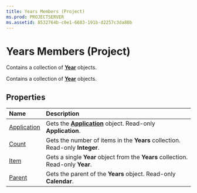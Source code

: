 ```yaml
---
title: Years Members (Project)
ms.prod: PROJECTSERVER
ms.assetid: 8532764b-c0e1-6683-191b-d2257c3da80b
---
```



# Years Members (Project)
Contains a collection of  **[Year](year-object-project.md)** objects.

Contains a collection of  **[Year](year-object-project.md)** objects.


## Properties



|**Name**|**Description**|
|:-----|:-----|
|[Application](years-application-property-project.md)|Gets the  **[Application](application-object-project.md)** object. Read-only **Application**.|
|[Count](years-count-property-project.md)|Gets the number of items in the  **Years** collection. Read-only **Integer**.|
|[Item](years-item-property-project.md)|Gets a single  **Year** object from the **Years** collection. Read-only **Year**.|
|[Parent](years-parent-property-project.md)|Gets the parent of the  **Years** object. Read-only **Calendar**.|


